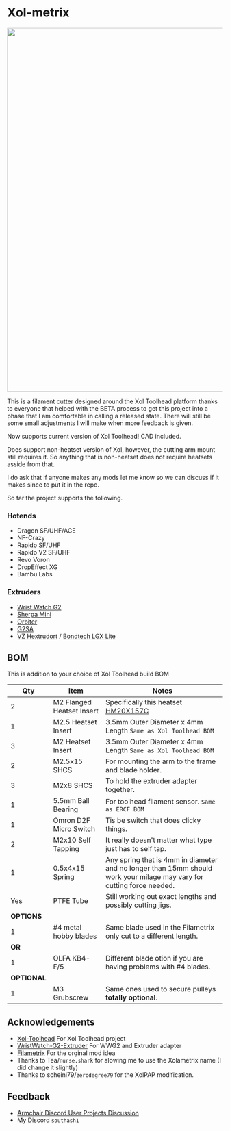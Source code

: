# Xol-metrix

<img src='Doc/images/full_render.png' width=850 />


This is a filament cutter designed around the Xol Toolhead platform thanks to everyone that helped with the BETA process to get this project into a phase that I am comfortable in calling a released state. There will still be some small adjustments I will make when more feedback is given.

Now supports current version of Xol Toolhead! CAD included.

Does support non-heatset version of Xol, however, the cutting arm mount still requires it. So anything that is non-heatset does not require heatsets asside from that.

I do ask that if anyone makes any mods let me know so we can discuss if it makes since to put it in the repo.

So far the project supports the following.

### Hotends

- Dragon SF/UHF/ACE
- NF-Crazy
- Rapido SF/UHF
- Rapido V2 SF/UHF
- Revo Voron
- DropEffect XG
- Bambu Labs

### Extruders

- [Wrist Watch G2](https://github.com/tetsu97/WristWatch-G2-Extruder)
- [Sherpa Mini](https://github.com/Annex-Engineering/Sherpa_Mini-Extruder)
- [Orbiter](https://www.orbiterprojects.com/orbiter-v2-0/)
- [G2SA](https://github.com/tetsu97/Galileo2)
- [VZ Hextrudort](https://github.com/VzBoT3D/Vz-HextrudORT) / [Bondtech LGX Lite](https://www.bondtech.se/product/lgx-lite-v2-large-gears-extruder/)
## BOM

This is addition to your choice of Xol Toolhead build BOM

|Qty|Item|Notes|
|-|-|-|
|2|M2 Flanged Heatset Insert|Specifically this heatset [HM20X157C](https://www.digikey.com/en/products/detail/tri-star-industries-inc/HM20X157C/14205393)|
|1|M2.5 Heatset Insert|3.5mm Outer Diameter x 4mm Length `Same as Xol Toolhead BOM`|
|3|M2 Heatset Insert|3.5mm Outer Diameter x 4mm Length `Same as Xol Toolhead BOM`|
|2|M2.5x15 SHCS|For mounting the arm to the frame and blade holder.|
|3|M2x8 SHCS|To hold the extruder adapter together.|
|1|5.5mm Ball Bearing|For toolhead filament sensor. `Same as ERCF BOM`|
|1|Omron D2F Micro Switch|Tis be switch that does clicky things.|
|2|M2x10 Self Tapping|It really doesn't matter what type just has to self tap.|
|1|0.5x4x15 Spring|Any spring that is 4mm in diameter and no longer than 15mm should work your milage may vary for cutting force needed.|
|Yes|PTFE Tube|Still working out exact lengths and possibly cutting jigs.|
|**OPTIONS**|
|1|#4 metal hobby blades|Same blade used in the Filametrix only cut to a different length.|
|**OR**|
|1|OLFA KB4-F/5|Different blade otion if you are having problems with #4 blades.|
|**OPTIONAL**|
|1|M3 Grubscrew|Same ones used to secure pulleys **totally optional**.|

## Acknowledgements

 - [Xol-Toolhead](https://github.com/Armchair-Heavy-Industries/Xol-Toolhead) For Xol Toolhead project
 - [WristWatch-G2-Extruder](https://github.com/tetsu97/WristWatch-G2-Extruder) For WWG2 and Extruder adapter
 - [Filametrix](https://github.com/sorted01/Filametrix) For the orginal mod idea
 - Thanks to Tea/`nurse.shark` for alowing me to use the Xolametrix name (I did change it slightly)
 - Thanks to scheini79/`zerodegree79` for the XolPAP modification.

## Feedback

- [Armchair Discord User Projects Discussion](https://discord.com/channels/1029426383614648421/1195580104659710053)
- My Discord `southash1`
